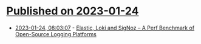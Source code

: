 # [Published on 2023-01-24](index.md)

* [2023-01-24, 08:03:07](https://news.ycombinator.com/item?id=34500822) - [Elastic, Loki and SigNoz – A Perf Benchmark of Open-Source Logging Platforms](https://github.com/SigNoz/logs-benchmark)
